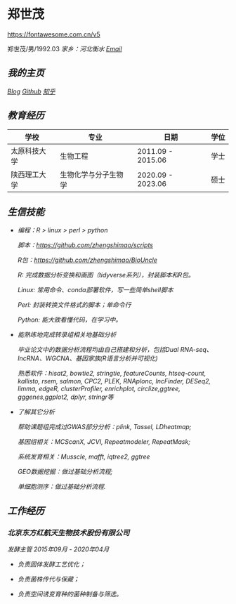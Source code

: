 # 郑世茂

https://fontawesome.com.cn/v5

<i class="fa fa-user"></i> 郑世茂/男/1992.03
<i class="fa fa-home-heart"/>家乡：河北衡水
<i class="fa fa-envelope"></i>[Email](zhengshimao007@163.com) 

## 我的主页

<i class="fa fa-home"></i> [Blog](https://zhengshimao.netlify.app/) 
<i class="fa fa-github"></i> [Github](https://github.com/zhengshimao)
<i class="fa fa-book"></i>[知乎](https://www.zhihu.com/people/deng-tu-lang-zi-l)

## 教育经历

| 学校         | 专业                 | 日期              | 学位 |
| ------------ | -------------------- | ----------------- | ---- |
| 太原科技大学 | 生物工程             | 2011.09 - 2015.06 | 学士 |
| 陕西理工大学 | 生物化学与分子生物学 | 2020.09 - 2023.06 | 硕士 |

## 生信技能

- 编程：R > linux > perl > python
  
  脚本：https://github.com/zhengshimao/scripts
  
  R包：https://github.com/zhengshimao/BioUncle
  
  R: 完成数据分析变换和画图（tidyverse系列），封装脚本和R包。
  
  Linux: 常用命令、conda部署软件，写一些简单shell脚本
  
  Perl:  封装转换文件格式的脚本；单命令行
  
  Python: 能大致看懂代码，在学习中。
  
- 能熟练地完成转录组相关地基础分析
  
  毕业论文中的数据分析流程均由自己搭建和分析，包括Dual RNA-seq、lncRNA、WGCNA、基因家族(R语言分析并可视化)
  
  熟悉软件：hisat2, bowtie2, stringtie, featureCounts, htseq-count, kallisto, rsem, salmon, CPC2, PLEK, RNAplonc, lncFinder, DESeq2, limma, edgeR, clusterProfiler, enrichplot, circlize,ggtree, gggenes,ggplot2, dplyr, stringr等
- 了解其它分析
  
  帮助课题组完成过GWAS部分分析：plink, Tassel, LDheatmap;
  
  基因组相关：MCScanX, JCVI, Repeatmodeler, RepeatMask;
  
  系统发育相关：Musscle, mafft, iqtree2, ggtree
  
  GEO数据挖掘：做过基础分析流程;
  
  单细胞测序：做过基础分析流程.
  

## 工作经历

### 北京东方红航天生物技术股份有限公司

 发酵主管   2015年09月 - 2020年04月

- 负责固体发酵工艺优化；
  
- 负责菌株传代与保藏；
  
- 负责空间诱变育种的菌种制备与筛选。

<head> 
    <script defer src="https://use.fontawesome.com/releases/v5.0.13/js/all.js"></script> 
    <script defer src="https://use.fontawesome.com/releases/v5.0.13/js/v4-shims.js"></script> 
</head> 
<link rel="stylesheet" href="https://use.fontawesome.com/releases/v5.0.13/css/all.css">
